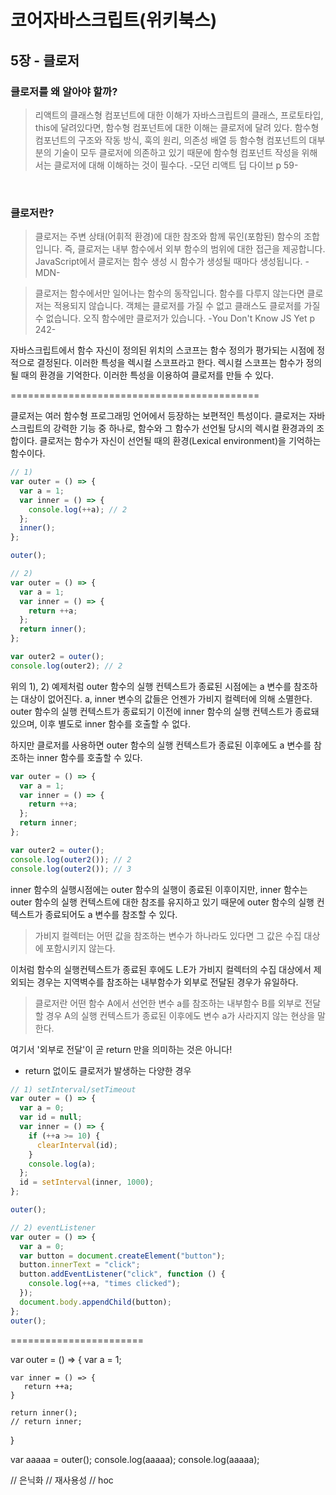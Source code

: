 # 코어자바스크립트(위키북스)

## 5장 - 클로저

### 클로저를 왜 알아야 할까?

> 리액트의 클래스형 컴포넌트에 대한 이해가 자바스크립트의 클래스, 프로토타입, this에 달려있다면, 함수형 컴포넌트에 대한 이해는 클로저에 달려 있다. 함수형 컴포넌트의 구조와 작동 방식, 훅의 원리, 의존성 배열 등 함수형 컴포넌트의 대부분의 기술이 모두 클로저에 의존하고 있기 때문에 함수형 컴포넌트 작성을 위해서는 클로저에 대해 이해하는 것이 필수다. -모던 리액트 딥 다이브 p 59-

<br/>

### 클로저란?

> 클로저는 주변 상태(어휘적 환경)에 대한 참조와 함께 묶인(포함된) 함수의 조합입니다. 즉, 클로저는 내부 함수에서 외부 함수의 범위에 대한 접근을 제공합니다. JavaScript에서 클로저는 함수 생성 시 함수가 생성될 때마다 생성됩니다. -MDN-

> 클로저는 함수에서만 일어나는 함수의 동작입니다. 함수를 다루지 않는다면 클로저는 적용되지 않습니다. 객체는 클로저를 가질 수 없고 클래스도 클로저를 가질 수 없습니다. 오직 함수에만 클로저가 있습니다. -You Don't Know JS Yet p 242-

자바스크립트에서 함수 자신이 정의된 위치의 스코프는 함수 정의가 평가되는 시점에 정적으로 결정된다. 이러한 특성을 렉시컬 스코프라고 한다. 렉시컬 스코프는 함수가 정의될 때의 환경을 기억한다. 이러한 특성을 이용하여 클로저를 만들 수 있다.

===========================================

클로저는 여러 함수형 프로그래밍 언어에서 등장하는 보편적인 특성이다.
클로저는 자바스크립트의 강력한 기능 중 하나로, 함수와 그 함수가 선언될 당시의 렉시컬 환경과의 조합이다.
클로저는 함수가 자신이 선언될 때의 환경(Lexical environment)을 기억하는 함수이다.

```javascript
// 1)
var outer = () => {
  var a = 1;
  var inner = () => {
    console.log(++a); // 2
  };
  inner();
};

outer();

// 2)
var outer = () => {
  var a = 1;
  var inner = () => {
    return ++a;
  };
  return inner();
};

var outer2 = outer();
console.log(outer2); // 2
```

위의 1), 2) 예제처럼 outer 함수의 실행 컨텍스트가 종료된 시점에는 a 변수를 참조하는 대상이 없어진다. a, inner 변수의 값들은 언젠가 가비지 컬렉터에 의해 소멸한다. outer 함수의 실행 컨텍스트가 종료되기 이전에 inner 함수의 실행 컨텍스트가 종료돼 있으며, 이후 별도로 inner 함수를 호출할 수 없다.

하지만 클로저를 사용하면 outer 함수의 실행 컨텍스트가 종료된 이후에도 a 변수를 참조하는 inner 함수를 호출할 수 있다.

```javascript
var outer = () => {
  var a = 1;
  var inner = () => {
    return ++a;
  };
  return inner;
};

var outer2 = outer();
console.log(outer2()); // 2
console.log(outer2()); // 3
```

inner 함수의 실행시점에는 outer 함수의 실행이 종료된 이후이지만, inner 함수는 outer 함수의 실행 컨텍스트에 대한 참조를 유지하고 있기 때문에 outer 함수의 실행 컨텍스트가 종료되어도 a 변수를 참조할 수 있다.

> 가비지 컬렉터는 어떤 값을 참조하는 변수가 하나라도 있다면 그 값은 수집 대상에 포함시키지 않는다.

이처럼 함수의 실행컨텍스트가 종료된 후에도 L.E가 가비지 컬렉터의 수집 대상에서 제외되는 경우는 지역벽수를 참조하는 내부함수가 외부로 전달된 경우가 유일하다.

> 클로저란 어떤 함수 A에서 선언한 변수 a를 참조하는 내부함수 B를 외부로 전달할 경우 A의 실행 컨텍스트가 종료된 이후에도 변수 a가 사라지지 않는 현상을 말한다.

여기서 '외부로 전달'이 곧 return 만을 의미하는 것은 아니다!

- return 없이도 클로저가 발생하는 다양한 경우

```javascript
// 1) setInterval/setTimeout
var outer = () => {
  var a = 0;
  var id = null;
  var inner = () => {
    if (++a >= 10) {
      clearInterval(id);
    }
    console.log(a);
  };
  id = setInterval(inner, 1000);
};

outer();

// 2) eventListener
var outer = () => {
  var a = 0;
  var button = document.createElement("button");
  button.innerText = "click";
  button.addEventListener("click", function () {
    console.log(++a, "times clicked");
  });
  document.body.appendChild(button);
};
outer();
```

=======================

var outer = () => {
var a = 1;

    var inner = () => {
       return ++a;
    }

    return inner();
    // return inner;

}

var aaaaa = outer();
console.log(aaaaa);
console.log(aaaaa);

// 은닉화
// 재사용성
// hoc
